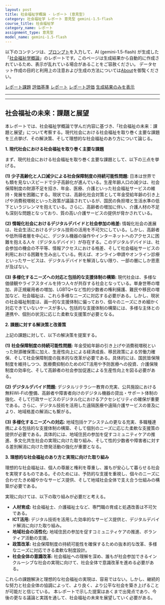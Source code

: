 ```yaml
---
layout: post
title: 社会福祉学概論 - レポート (意見型)
category: 社会福祉学 レポート 意見型 gemini-1.5-flash
course_title: 社会福祉学
category_name: レポート
assignment_type: 意見型
model_name: gemini-1.5-flash
---
```


以下のコンテンツは、[プロンプト](https://github.com/takedatoshiyuki/synthetic_assignments/tree/main/generated/社会福祉学/gemini-1.5-flash/prompt_レポート-意見型.md)を入力して、AI (gemini-1.5-flash) が生成した「[社会福祉学概論](/contents/社会福祉学/)」のレポートです。このページは生成結果から自動的に作成されているため、表示が乱れている場合があることをご容赦ください。
データセット作成の目的と利用上の注意および生成の方法については[About](/About)を御覧ください。

[レポート課題](../レポート課題-意見型)
[評価基準](../評価基準-意見型)
[レポート](../レポート-意見型)
[レポート評価](../レポート評価-意見型)
[生成結果のみを表示](https://github.com/takedatoshiyuki/synthetic_assignments/tree/main/generated/社会福祉学/gemini-1.5-flash/レポート-意見型.md)
  

***
***
  
## 社会福祉の未来：課題と展望

本レポートでは、社会福祉学概論で学んだ内容に基づき、「社会福祉の未来：課題と展望」について考察する。現代社会における社会福祉を取り巻く主要な課題を三点挙げ、その解決策、そして理想的な社会福祉のあり方について論じる。

**1. 現代社会における社会福祉を取り巻く主要な課題**

まず、現代社会における社会福祉を取り巻く主要な課題として、以下の三点を挙げる。

**(1) 少子高齢化と人口減少による社会保障制度の持続可能性問題:**  日本は世界でも類を見ないスピードで少子高齢化が進んでいる。生産年齢人口の減少は、社会保障制度の財源不足を招き、年金、医療、介護といった社会福祉サービスの維持・発展を困難にする。現状では、高齢化社会対策として年金受給年齢の引き上げや消費税増税といった政策が議論されているが、国民の負担増と生活水準の低下というジレンマを抱えている。さらに、高齢者の増加に伴い、介護人材の不足も深刻な問題となっており、質の高い介護サービスの提供が脅かされている。

**(2) 情報化社会におけるデジタルデバイドと社会参加の格差:** 情報化社会の進展は、社会生活におけるデジタル技術の活用を不可欠にしている。しかし、高齢者や低所得者層を中心に、デジタル機器の操作やインターネットへのアクセスに困難を抱える人々（デジタルデバイド）が存在する。このデジタルデバイドは、社会参加の機会の不平等、情報アクセスにおける格差、そして社会福祉サービスの利用における困難を生み出している。例えば、オンライン申請やオンライン診療といったサービスは、デジタルデバイドを解消しない限り、一部の層にしか恩恵が及ばない。

**(3) 多様化するニーズへの対応と包括的な支援体制の構築:** 現代社会は、多様な価値観やライフスタイルを持つ人々が共存する社会となっている。単身世帯の増加、非正規雇用者の増加、LGBTQ+など性的少数者の権利擁護、難民や移民の増加など、社会福祉は、これら多様なニーズに対応する必要がある。しかし、現状の社会福祉制度は、画一的な支援体制に偏っており、個々のニーズにきめ細かく対応できていないケースが多い。包括的な支援体制の構築には、多様な主体との連携や、個別の状況に応じた柔軟な支援策が必要となる。


**2. 課題に対する解決策と改善策**

上記の課題に対して、以下の解決策を提案する。

**(1) 社会保障制度の持続可能性問題:**  年金受給年齢の引き上げや消費税増税といった財源確保策に加え、生産性向上による経済成長、移民政策による労働力確保、そして社会保障制度の抜本的な改革が必要である。具体的には、国民皆保険制度を維持しつつ、医療費抑制のためのICT活用や予防医療への投資、介護保険制度の効率化、そして高齢者の社会参加促進による生産性向上を図る必要がある。

**(2) デジタルデバイド問題:**  デジタルリテラシー教育の充実、公共施設における無料Wi-Fiの整備、高齢者や障害者向けのデジタル機器の貸出・サポート体制の強化、そして行政サービスのデジタル化におけるアクセシビリティの確保が重要である。さらに、デジタル技術を活用した遠隔医療や遠隔介護サービスの普及により、地域格差の解消にも繋がる。

**(3) 多様化するニーズへの対応:**  地域包括ケアシステムの更なる充実、多職種連携による包括的な支援体制の構築、そして個別のニーズに応じた柔軟な支援策の提供が必要である。具体的には、地域住民の参加を促すコミュニティケアの推進、多文化共生社会の実現に向けた取り組み、そして性的少数者や障害者に対する差別解消に向けた啓発活動の強化が重要となる。


**3. 理想的な社会福祉のあり方と実現に向けた取り組み**

理想的な社会福祉は、個人の尊厳と権利を尊重し、誰もが安心して暮らせる社会を実現するものである。そのためには、予防的な支援を重視し、個々のニーズに合わせたきめ細やかなサービス提供、そして地域社会全体で支え合う仕組みの構築が必要である。

実現に向けては、以下の取り組みが必要だと考える。

* **人材育成:** 社会福祉士、介護福祉士など、専門職の育成と処遇改善は不可欠である。
* **ICT活用:** デジタル技術を活用した効率的なサービス提供と、デジタルデバイド解消に向けた取り組み。
* **地域社会の活性化:** 地域住民の参加を促すコミュニティケアの推進、ボランティア活動の支援。
* **政策改革:** 社会保障制度の持続可能性を確保するための抜本的な改革、多様なニーズに対応できる柔軟な制度設計。
* **社会全体の意識改革:** 社会福祉への理解を深め、誰もが社会参加できるインクルーシブな社会の実現に向けて、社会全体で意識改革を進める必要がある。


これらの課題解決と理想的な社会福祉の実現は、容易ではない。しかし、継続的な努力と社会全体の協調によって、より良く、より公平な社会を築き上げることが可能だと信じている。  本レポートで示した提案はあくまで出発点であり、今後の更なる議論と実践を通して、社会福祉の未来を展望していく必要がある。
